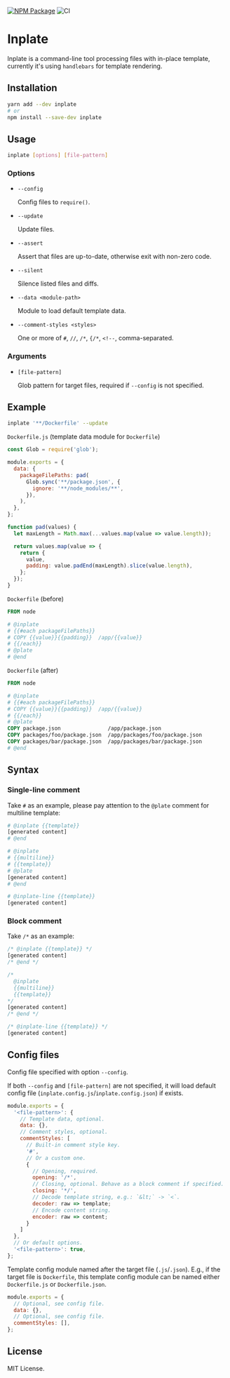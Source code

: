 [![NPM Package](https://badge.fury.io/js/inplate.svg)](https://www.npmjs.com/package/inplate)
![CI](https://github.com/makeflow/inplate/workflows/CI/badge.svg)

# Inplate

Inplate is a command-line tool processing files with in-place template, currently it's using `handlebars` for template rendering.

## Installation

```bash
yarn add --dev inplate
# or
npm install --save-dev inplate
```

## Usage

```bash
inplate [options] [file-pattern]
```

### Options

- `--config`

  Config files to `require()`.

- `--update`

  Update files.

- `--assert`

  Assert that files are up-to-date, otherwise exit with non-zero code.

- `--silent`

  Silence listed files and diffs.

- `--data <module-path>`

  Module to load default template data.

- `--comment-styles <styles>`

  One or more of `#`, `//`, `/*`, `{/*`, `<!--`, comma-separated.

### Arguments

- `[file-pattern]`

  Glob pattern for target files, required if `--config` is not specified.

## Example

```bash
inplate '**/Dockerfile' --update
```

`Dockerfile.js` (template data module for `Dockerfile`)

```js
const Glob = require('glob');

module.exports = {
  data: {
    packageFilePaths: pad(
      Glob.sync('**/package.json', {
        ignore: '**/node_modules/**',
      }),
    ),
  },
};

function pad(values) {
  let maxLength = Math.max(...values.map(value => value.length));

  return values.map(value => {
    return {
      value,
      padding: value.padEnd(maxLength).slice(value.length),
    };
  });
}
```

`Dockerfile` (before)

```dockerfile
FROM node

# @inplate
# {{#each packageFilePaths}}
# COPY {{value}}{{padding}}  /app/{{value}}
# {{/each}}
# @plate
# @end
```

`Dockerfile` (after)

```dockerfile
FROM node

# @inplate
# {{#each packageFilePaths}}
# COPY {{value}}{{padding}}  /app/{{value}}
# {{/each}}
# @plate
COPY package.json               /app/package.json
COPY packages/foo/package.json  /app/packages/foo/package.json
COPY packages/bar/package.json  /app/packages/bar/package.json
# @end
```

## Syntax

### Single-line comment

Take `#` as an example, please pay attention to the `@plate` comment for multiline template:

```bash
# @inplate {{template}}
[generated content]
# @end

# @inplate
# {{multiline}}
# {{template}}
# @plate
[generated content]
# @end

# @inplate-line {{template}}
[generated content]
```

### Block comment

Take `/*` as an example:

```js
/* @inplate {{template}} */
[generated content]
/* @end */

/*
  @inplate
  {{multiline}}
  {{template}}
*/
[generated content]
/* @end */

/* @inplate-line {{template}} */
[generated content]
```

## Config files

Config file specified with option `--config`.

If both `--config` and `[file-pattern]` are not specified, it will load default config file (`inplate.config.js`/`inplate.config.json`) if exists.

```js
module.exports = {
  '<file-pattern>': {
    // Template data, optional.
    data: {},
    // Comment styles, optional.
    commentStyles: [
      // Built-in comment style key.
      '#',
      // Or a custom one.
      {
        // Opening, required.
        opening: '/*',
        // Closing, optional. Behave as a block comment if specified.
        closing: '*/',
        // Decode template string, e.g.: `&lt;` -> `<`.
        decoder: raw => template;
        // Encode content string.
        encoder: raw => content;
      }
    ]
  },
  // Or default options.
  '<file-pattern>': true,
};
```

Template config module named after the target file (`.js`/`.json`). E.g., if the target file is `Dockerfile`, this template config module can be named either `Dockerfile.js` or `Dockerfile.json`.

```js
module.exports = {
  // Optional, see config file.
  data: {},
  // Optional, see config file.
  commentStyles: [],
};
```

## License

MIT License.

